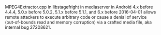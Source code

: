 MPEG4Extractor.cpp in libstagefright in mediaserver in Android 4.x before 4.4.4, 5.0.x before 5.0.2, 5.1.x before 5.1.1, and 6.x before 2016-04-01 allows remote attackers to execute arbitrary code or cause a denial of service (out-of-bounds read and memory corruption) via a crafted media file, aka internal bug 27208621.